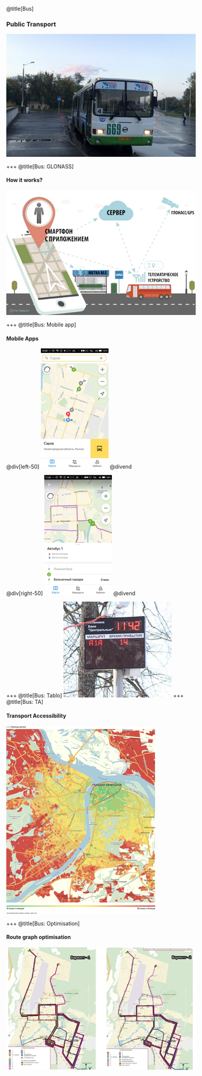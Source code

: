 @title[Bus]
### Public Transport

![Bus](assets/images/Bus/bus.png)

+++
@title[Bus: GLONASS]
#### How it works?
![GLONASS](assets/images/Bus/bus-glonass.png)

+++
@title[Bus: Mobile app]
#### Mobile Apps
@div[left-50]
![Yandex.Transport 1](assets/images/Bus/bus-yandex-01.png)
@divend

@div[right-50]
![Yandex.Transport 2](assets/images/Bus/bus-yandex-02.png)
@divend

+++
@title[Bus: Tablo]
![Tablo](assets/images/Bus/bus-tablo.jpg)
+++
@title[Bus: TA]
#### Transport Accessibility

![TA](assets/images/Bus/bus-ta.png)


+++
@title[Bus: Optimisation]
#### Route graph optimisation
![Route grap optmisation](assets/images/Bus/bus-route-graph.png)
